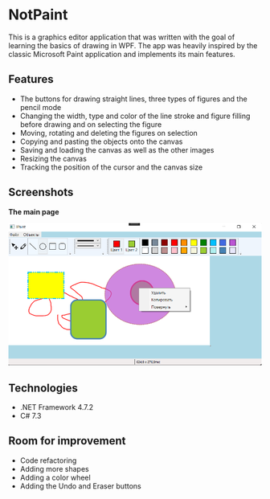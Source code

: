 # NotPaint
This is a graphics editor application that was written with the goal of learning the basics of drawing in WPF. The app was heavily inspired by the classic Microsoft Paint application and implements its main features.
## Features
- The buttons for drawing straight lines, three types of figures and the pencil mode
- Changing the width, type and color of the line stroke and figure filling before drawing and on selecting the figure
- Moving, rotating and deleting the figures on selection
- Copying and pasting the objects onto the canvas
- Saving and loading the canvas as well as the other images
- Resizing the canvas
- Tracking the position of the cursor and the canvas size
## Screenshots
**The main page** 

<img src="./images/main.png" width="600">

## Technologies
- .NET Framework 4.7.2
- C# 7.3
## Room for improvement
- Code refactoring
- Adding more shapes
- Adding a color wheel
- Adding the Undo and Eraser buttons
